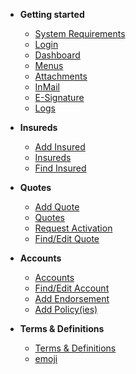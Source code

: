 
- **Getting started**
	- [System Requirements](technology.md)
	- [Login](login-and-password-security.md)
	- [Dashboard](dashboard.md)
	- [Menus](menus.md)
	- [Attachments](attachments.md)
	- [InMail](inmail.md)
	- [E-Signature](esignature.md)
	- [Logs](logs.md)

- **Insureds**
	- [Add Insured](add-insured.md)
	- [Insureds](insureds.md)
	- [Find Insured](find-insured.md)

- **Quotes**
	- [Add Quote](add-quote.md)
	- [Quotes](quotes.md)
	- [Request Activation](request-quote-activation.md)
	- [Find/Edit Quote](find-quote.md)

- **Accounts**
	- [Accounts](accounts.md)
	- [Find/Edit Account](find-account.md)
	- [Add Endorsement](add-endorsement.md)
	- [Add Policy(ies)](add-policy.md)

- **Terms & Definitions**
	- [Terms & Definitions](terms-and-definitions.md)
	- [emoji](emoji.md)